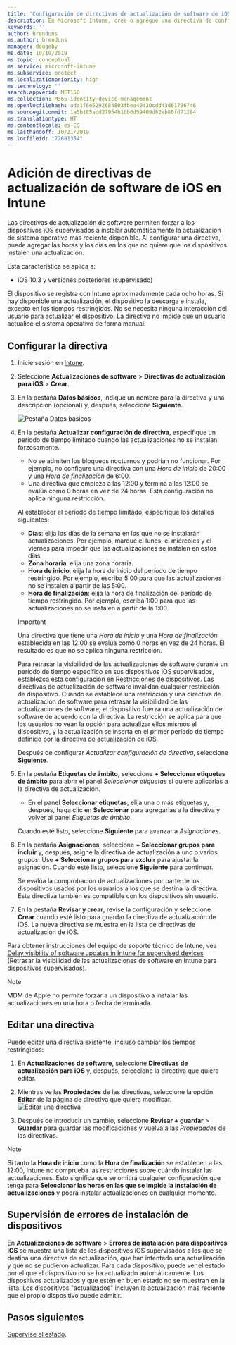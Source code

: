 ```yaml
---
title: 'Configuración de directivas de actualización de software de iOS en Microsoft Intune: Azure | Microsoft Docs'
description: En Microsoft Intune, cree o agregue una directiva de configuración para restringir cuándo se van a instalar automáticamente actualizaciones de software en los dispositivos iOS. Puede elegir la fecha y hora en la que no se instalarán las actualizaciones. También puede asignar esta directiva a grupos, usuarios o dispositivos y comprobar si hay errores de instalación.
keywords: ''
author: brenduns
ms.author: brenduns
manager: dougeby
ms.date: 10/19/2019
ms.topic: conceptual
ms.service: microsoft-intune
ms.subservice: protect
ms.localizationpriority: high
ms.technology: ''
search.appverid: MET150
ms.collection: M365-identity-device-management
ms.openlocfilehash: ada1f6e5292684803fbea40430cdd43d61796746
ms.sourcegitcommit: 1a5b185acd27954b10b6d59409d82eb80fd71284
ms.translationtype: HT
ms.contentlocale: es-ES
ms.lasthandoff: 10/21/2019
ms.locfileid: "72681354"
---
```

# <a name="add-ios-software-update-policies-in-intune"></a>Adición de directivas de actualización de software de iOS en Intune

Las directivas de actualización de software permiten forzar a los dispositivos iOS supervisados a instalar automáticamente la actualización de sistema operativo más reciente disponible. Al configurar una directiva, puede agregar las horas y los días en los que no quiere que los dispositivos instalen una actualización.

Esta característica se aplica a:

- iOS 10.3 y versiones posteriores (supervisado)

El dispositivo se registra con Intune aproximadamente cada ocho horas. Si hay disponible una actualización, el dispositivo la descarga e instala, excepto en los tiempos restringidos. No se necesita ninguna interacción del usuario para actualizar el dispositivo. La directiva no impide que un usuario actualice el sistema operativo de forma manual.

## <a name="configure-the-policy"></a>Configurar la directiva

1. Inicie sesión en [Intune](https://go.microsoft.com/fwlink/?linkid=2090973).
2. Seleccione **Actualizaciones de software** > **Directivas de actualización para iOS** > **Crear**.
3. En la pestaña **Datos básicos**, indique un nombre para la directiva y una descripción (opcional) y, después, seleccione **Siguiente**.

   ![Pestaña Datos básicos](./media/software-updates-ios/basics-tab.png) 

4. En la pestaña **Actualizar configuración de directiva**, especifique un período de tiempo limitado cuando las actualizaciones no se instalan forzosamente.  
   - No se admiten los bloqueos nocturnos y podrían no funcionar. Por ejemplo, no configure una directiva con una *Hora de inicio* de 20:00 y una *Hora de finalización* de 6:00.
   - Una directiva que empieza a las 12:00 y termina a las 12:00 se evalúa como 0 horas en vez de 24 horas. Esta configuración no aplica ninguna restricción.

   Al establecer el período de tiempo limitado, especifique los detalles siguientes:

   - **Días**: elija los días de la semana en los que no se instalarán actualizaciones. Por ejemplo, marque el lunes, el miércoles y el viernes para impedir que las actualizaciones se instalen en estos días.
   - **Zona horaria**: elija una zona horaria.
   - **Hora de inicio**: elija la hora de inicio del período de tiempo restringido. Por ejemplo, escriba 5:00 para que las actualizaciones no se instalen a partir de las 5:00.
   - **Hora de finalización**: elija la hora de finalización del período de tiempo restringido. Por ejemplo, escriba 1:00 para que las actualizaciones no se instalen a partir de la 1:00.
  
   > [!IMPORTANT]  
   > Una directiva que tiene una *Hora de inicio* y una *Hora de finalización* establecida en las 12:00 se evalúa como 0 horas en vez de 24 horas. El resultado es que no se aplica ninguna restricción.  
    
   Para retrasar la visibilidad de las actualizaciones de software durante un período de tiempo específico en sus dispositivos iOS supervisados, establezca esta configuración en [Restricciones de dispositivos](../configuration/device-restrictions-ios.md#general). Las directivas de actualización de software invalidan cualquier restricción de dispositivo. Cuando se establece una restricción y una directiva de actualización de software para retrasar la visibilidad de las actualizaciones de software, el dispositivo fuerza una actualización de software de acuerdo con la directiva. La restricción se aplica para que los usuarios no vean la opción para actualizar ellos mismos el dispositivo, y la actualización se inserta en el primer período de tiempo definido por la directiva de actualización de iOS.

   Después de configurar *Actualizar configuración de directiva*, seleccione **Siguiente**. 

5. En la pestaña **Etiquetas de ámbito**, seleccione **+ Seleccionar etiquetas de ámbito** para abrir el panel *Seleccionar etiquetas* si quiere aplicarlas a la directiva de actualización.
   
   - En el panel **Seleccionar etiquetas**, elija una o más etiquetas y, después, haga clic en **Seleccionar** para agregarlas a la directiva y volver al panel *Etiquetas de ámbito*.  

   Cuando esté listo, seleccione **Siguiente** para avanzar a *Asignaciones*.

6. En la pestaña **Asignaciones**, seleccione **+ Seleccionar grupos para incluir** y, después, asigne la directiva de actualización a uno o varios grupos. Use **+ Seleccionar grupos para excluir** para ajustar la asignación. Cuando esté listo, seleccione **Siguiente** para continuar. 

   Se evalúa la comprobación de actualizaciones por parte de los dispositivos usados por los usuarios a los que se destina la directiva. Esta directiva también es compatible con los dispositivos sin usuario.

7. En la pestaña **Revisar y crear**, revise la configuración y seleccione **Crear** cuando esté listo para guardar la directiva de actualización de iOS. La nueva directiva se muestra en la lista de directivas de actualización de iOS.


Para obtener instrucciones del equipo de soporte técnico de Intune, vea [Delay visibility of software updates in Intune for supervised devices](https://techcommunity.microsoft.com/t5/Intune-Customer-Success/Delaying-visibility-of-software-updates-in-Intune-for-supervised/ba-p/345753) (Retrasar la visibilidad de las actualizaciones de software en Intune para dispositivos supervisados).

> [!NOTE]
> MDM de Apple no permite forzar a un dispositivo a instalar las actualizaciones en una hora o fecha determinada.

## <a name="edit-a-policy"></a>Editar una directiva
Puede editar una directiva existente, incluso cambiar los tiempos restringidos:

1. En **Actualizaciones de software**, seleccione **Directivas de actualización para iOS** y, después, seleccione la directiva que quiera editar.

2. Mientras ve las **Propiedades** de las directivas, seleccione la opción **Editar** de la página de directiva que quiera modificar.  
   ![Editar una directiva](./media/software-updates-ios/edit-policy.png)   

3. Después de introducir un cambio, seleccione **Revisar + guardar** > **Guardar** para guardar las modificaciones y vuelva a las *Propiedades* de las directivas.  
 
> [!NOTE]
> Si tanto la **Hora de inicio** como la **Hora de finalización** se establecen a las 12:00, Intune no comprueba las restricciones sobre cuándo instalar las actualizaciones. Esto significa que se omitirá cualquier configuración que tenga para **Seleccionar las horas en las que se impide la instalación de actualizaciones** y podrá instalar actualizaciones en cualquier momento.  


## <a name="monitor-device-installation-failures"></a>Supervisión de errores de instalación de dispositivos
<!-- 1352223 -->
En **Actualizaciones de software** > **Errores de instalación para dispositivos iOS** se muestra una lista de los dispositivos iOS supervisados a los que se destina una directiva de actualización, que han intentado una actualización y que no se pudieron actualizar. Para cada dispositivo, puede ver el estado por el que el dispositivo no se ha actualizado automáticamente. Los dispositivos actualizados y que estén en buen estado no se muestran en la lista. Los dispositivos "actualizados" incluyen la actualización más reciente que el propio dispositivo puede admitir.

## <a name="next-steps"></a>Pasos siguientes

[Supervise el estado](../configuration/device-profile-monitor.md).
